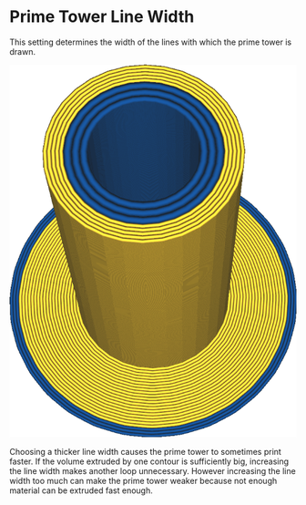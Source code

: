 Prime Tower Line Width
====
This setting determines the width of the lines with which the prime tower is drawn.

<!--screenshot {
"image_path": "prime_tower_line_width.png",
"models": [
    {"script": "cube.scad"},
    {
        "script": "cube.scad",
        "object_settings": {"extruder_nr": 1},
        "transformation": ["translateX(40)"]
    }
],
"camera_position": [475, -419, 131],
"camera_lookat": [475, -465, 20],
"settings": {
    "prime_tower_enable": true,
    "[1]prime_tower_line_width": 0.8
},
"colour_scheme": "material_colour",
"colours": 64
}-->
![The blue material has a larger line width than the yellow material](images/prime_tower_line_width.png)

Choosing a thicker line width causes the prime tower to sometimes print faster. If the volume extruded by one contour is sufficiently big, increasing the line width makes another loop unnecessary. However increasing the line width too much can make the prime tower weaker because not enough material can be extruded fast enough.
